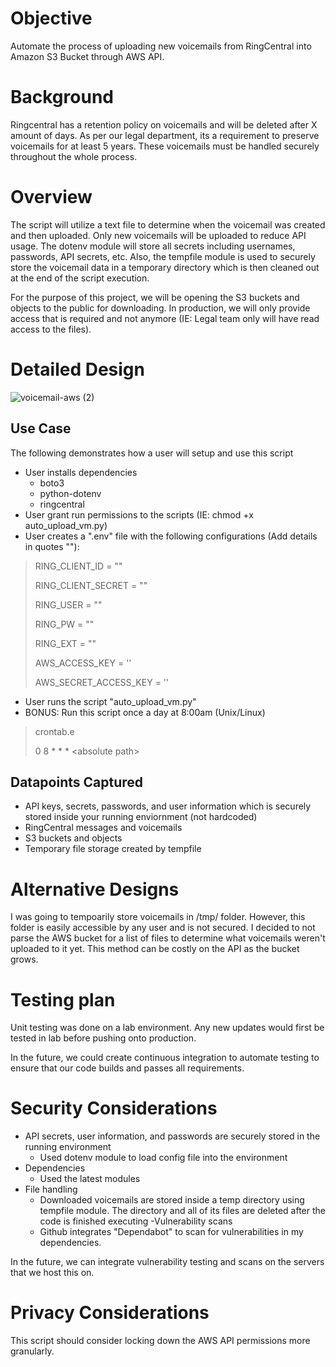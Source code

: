# Objective
Automate the process of uploading new voicemails from RingCentral into Amazon S3 Bucket through AWS API.

# Background
Ringcentral has a retention policy on voicemails and will be deleted after X amount of days. As per our legal department, its a requirement to preserve voicemails for at least 5 years. These voicemails must be handled securely throughout the whole process. 

# Overview
The script will utilize a text file to determine when the voicemail was created and then uploaded. Only new voicemails will be uploaded to reduce API usage. The dotenv module will store all secrets including usernames, passwords, API secrets, etc. Also, the tempfile module is used to securely store the voicemail data in a temporary directory which is then cleaned out at the end of the script execution. 

For the purpose of this project, we will be opening the S3 buckets and objects to the public for downloading. In production, we will only provide access that is required and not anymore (IE: Legal team only will have read access to the files). 

# Detailed Design
![voicemail-aws (2)](https://user-images.githubusercontent.com/14297774/131064772-48db2be0-df2e-45e2-953d-ac0a02c2570a.png)
## Use Case
The following demonstrates how a user will setup and use this script
- User installs dependencies
  - boto3
  - python-dotenv
  - ringcentral
- User grant run permissions to the scripts (IE: chmod +x auto_upload_vm.py)
- User creates a ".env" file with the following configurations (Add details in quotes ""):

>RING_CLIENT_ID = "<RingCentral Client ID>"
>
>RING_CLIENT_SECRET = ""
>
>RING_USER = ""
>
>RING_PW = ""
>
>RING_EXT = ""
>
>AWS_ACCESS_KEY = ''
>
>AWS_SECRET_ACCESS_KEY = ''

- User runs the script "auto_upload_vm.py"
- BONUS: Run this script once a day at 8:00am (Unix/Linux)
>crontab.e
>
>0 8 * * * \<absolute path\>
  
## Datapoints Captured
* API keys, secrets, passwords, and user information which is securely stored inside your running enviornment (not hardcoded)
* RingCentral messages and voicemails
* S3 buckets and objects
* Temporary file storage created by tempfile

# Alternative Designs
I was going to tempoarily store voicemails in /tmp/ folder. However, this folder is easily accessible by any user and is not secured. I decided to not parse the AWS bucket for a list of files to determine what voicemails weren't uploaded to it yet. This method can be costly on the API as the bucket grows. 
  
# Testing plan
Unit testing was done on a lab environment. Any new updates would first be tested in lab before pushing onto production. 
  
In the future, we could create continuous integration to automate testing to ensure that our code builds and passes all requirements. 

# Security Considerations
- API secrets, user information, and passwords are securely stored in the running environment
  - Used dotenv module to load config file into the environment
- Dependencies
  - Used the latest modules
- File handling
  - Downloaded voicemails are stored inside a temp directory using tempfile module. The directory and all of its files are deleted after the code is finished executing
-Vulnerability scans
  - Github integrates "Dependabot" to scan for vulnerabilities in my dependencies.
  
In the future, we can integrate vulnerability testing and scans on the servers that we host this on.

# Privacy Considerations
This script should consider locking down the AWS API permissions more granularly.

